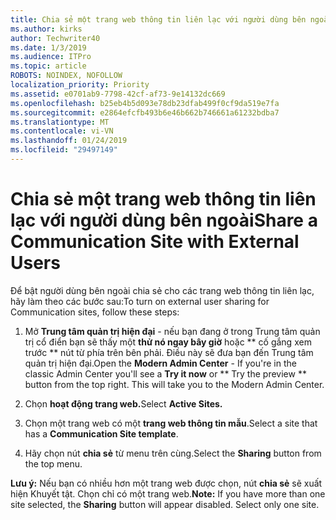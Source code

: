 ```yaml
---
title: Chia sẻ một trang web thông tin liên lạc với người dùng bên ngoài
ms.author: kirks
author: Techwriter40
ms.date: 1/3/2019
ms.audience: ITPro
ms.topic: article
ROBOTS: NOINDEX, NOFOLLOW
localization_priority: Priority
ms.assetid: e0701ab9-7798-42cf-af73-9e14132dc669
ms.openlocfilehash: b25eb4b5d093e78db23dfab499f0cf9da519e7fa
ms.sourcegitcommit: e2864efcfb493b6e46b662b746661a61232bdba7
ms.translationtype: MT
ms.contentlocale: vi-VN
ms.lasthandoff: 01/24/2019
ms.locfileid: "29497149"
---
```

# <a name="share-a-communication-site-with-external-users"></a><span data-ttu-id="fbc10-102">Chia sẻ một trang web thông tin liên lạc với người dùng bên ngoài</span><span class="sxs-lookup"><span data-stu-id="fbc10-102">Share a Communication Site with External Users</span></span>

<span data-ttu-id="fbc10-103">Để bật người dùng bên ngoài chia sẻ cho các trang web thông tin liên lạc, hãy làm theo các bước sau:</span><span class="sxs-lookup"><span data-stu-id="fbc10-103">To turn on external user sharing for Communication sites, follow these steps:</span></span> 
  
1. <span data-ttu-id="fbc10-p101">Mở **Trung tâm quản trị hiện đại** - nếu bạn đang ở trong Trung tâm quản trị cổ điển bạn sẽ thấy một **thử nó ngay bây giờ** hoặc \*\* cố gắng xem trước \*\* nút từ phía trên bên phải. Điều này sẽ đưa bạn đến Trung tâm quản trị hiện đại.</span><span class="sxs-lookup"><span data-stu-id="fbc10-p101">Open the **Modern Admin Center** - If you're in the classic Admin Center you'll see a **Try it now** or \*\* Try the preview \*\* button from the top right. This will take you to the Modern Admin Center.</span></span> 
  
2. <span data-ttu-id="fbc10-106">Chọn **hoạt động trang web.**</span><span class="sxs-lookup"><span data-stu-id="fbc10-106">Select **Active Sites.**</span></span>
  
3. <span data-ttu-id="fbc10-107">Chọn một trang web có một **trang web thông tin mẫu**.</span><span class="sxs-lookup"><span data-stu-id="fbc10-107">Select a site that has a **Communication Site template**.</span></span> 
  
4. <span data-ttu-id="fbc10-108">Hãy chọn nút **chia sẻ** từ menu trên cùng.</span><span class="sxs-lookup"><span data-stu-id="fbc10-108">Select the **Sharing** button from the top menu.</span></span> 
  
 <span data-ttu-id="fbc10-p102">**Lưu ý:** Nếu bạn có nhiều hơn một trang web được chọn, nút **chia sẻ** sẽ xuất hiện Khuyết tật. Chọn chỉ có một trang web.</span><span class="sxs-lookup"><span data-stu-id="fbc10-p102">**Note:** If you have more than one site selected, the **Sharing** button will appear disabled. Select only one site.</span></span> 
  

